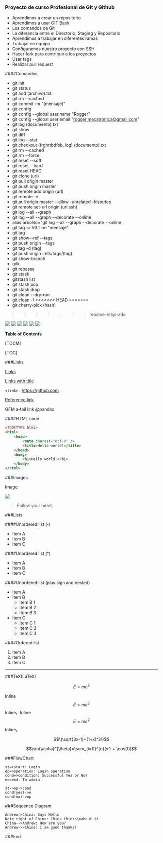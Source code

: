 ### Proyecto de curso Profesional de Git y Github

- Aprendimos a crear un repositorio
- Aprendimos a usar GIT Bash
- Los comandos de Git
- La diferencia entre el Directorio, Staging y Repositorio
- Aprendimos a trabajar en diferentes ramas
- Trabajar en equipo
- Configuramos nuestro proyecto con SSH
- Hacer fork para contribuir a los proyectos
- Usar tags
- Realizar pull request

####Comandos

* git init
* git status
* git add (archivo).txt
* git rm --cached
* git commit -m "(mensaje)"
* git config
* git config --global user.name "Rogger"
* git config --global user.email "rogger.mecatronica@gmail.com"
* git log (documento).txt
* git show
* git diff 
* git log --stat
* git checkout (frghrtbdfsb, log) (documento).txt
* git rm --cached
* git rm --force
* git reset --soft
* git reset --hard
* git reset HEAD
* git clone (url)
* git pull origin master
* git push origin master
* git remote add origin (url)
* git remote -v 
* git pull origin master --allow -unrelated -histories
* git remote set-url origin (url ssh)
* git log --all --graph
* git log --all --graph --decorate --online
* alias arbolito="git log --all --graph --decorate --online
* git tag -a V0.1 -m "mensaje"
* git tag
* git show--ref --tags
* git push origin --tags
* git tag -d (tag)
* git push origin :refs/tags/(tag)
* git show-branch
* gitk
* git rebasse
* git stash
* gitstash list
* git stash pop
* git stash drop
* git clean --dry-run
* git clean -f
<<<<<<< HEAD
=======
* git cherry-pick (hash)

>>>>>>> readme-mejorado

![](https://img.shields.io/github/stars/pandao/editor.md.svg) ![](https://img.shields.io/github/forks/pandao/editor.md.svg) ![](https://img.shields.io/github/tag/pandao/editor.md.svg) ![](https://img.shields.io/github/release/pandao/editor.md.svg) ![](https://img.shields.io/github/issues/pandao/editor.md.svg) ![](https://img.shields.io/bower/v/editor.md.svg)


**Table of Contents**

[TOCM]

[TOC]


###Links

[Links](http://localhost/)

[Links with title](http://localhost/ "link title")

`<link>` : <https://github.com>

[Reference link][id/name] 

[id/name]: http://link-url/

GFM a-tail link @pandao


####HTML code

```html
<!DOCTYPE html>
<html>
    <head>
        <mate charest="utf-8" />
        <title>Hello world!</title>
    </head>
    <body>
        <h1>Hello world!</h1>
    </body>
</html>
```

###Images

Image:

![](https://pandao.github.io/editor.md/examples/images/4.jpg)

> Follow your heart.

###Lists

####Unordered list (-)

- Item A
- Item B
- Item C
     
####Unordered list (*)

* Item A
* Item B
* Item C

####Unordered list (plus sign and nested)
                
+ Item A
+ Item B
    + Item B 1
    + Item B 2
    + Item B 3
+ Item C
    * Item C 1
    * Item C 2
    * Item C 3

####Ordered list
                
1. Item A
2. Item B
3. Item C
                
----
            
###TeX(LaTeX)
   
$$E=mc^2$$

Inline $$E=mc^2$$ Inline，Inline $$E=mc^2$$ Inline。

$$\(\sqrt{3x-1}+(1+x)^2\)$$
                    
$$\sin(\alpha)^{\theta}=\sum_{i=0}^{n}(x^i + \cos(f))$$
                
###FlowChart

```flow
st=>start: Login
op=>operation: Login operation
cond=>condition: Successful Yes or No?
e=>end: To admin

st->op->cond
cond(yes)->e
cond(no)->op
```

###Sequence Diagram
                    
```seq
Andrew->China: Says Hello 
Note right of China: China thinks\nabout it 
China-->Andrew: How are you? 
Andrew->>China: I am good thanks!
```

###End
